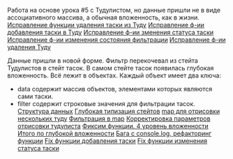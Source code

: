 Работа на основе урока #5 с Тудулистом, но данные пришли не в виде ассоциативного массива, а обычная вложенность, как в жизни.
[Исправление функции удаления таски из Туду](https://youtu.be/GDWavSYuyQE?list=PLbLBXDhswD1e1Nq74G0ntRJerBJKZfmoE&t=2167)
[Исправление ф-ии добавления таски в Туду](https://youtu.be/GDWavSYuyQE?list=PLbLBXDhswD1e1Nq74G0ntRJerBJKZfmoE)
[Исправление ф-ии зменения статуса таски](https://youtu.be/GDWavSYuyQE?list=PLbLBXDhswD1e1Nq74G0ntRJerBJKZfmoE&t=4492)
[Исправление ф-ии изменения состояния фильтрации](https://youtu.be/GDWavSYuyQE?list=PLbLBXDhswD1e1Nq74G0ntRJerBJKZfmoE&t=4733)
[Исправление ф-ии удаления Туду](https://youtu.be/GDWavSYuyQE?list=PLbLBXDhswD1e1Nq74G0ntRJerBJKZfmoE&t=4927)

Данные пришли  в новой форме. Фильтр перекочевал из стейта Тудулистов в стейт тасок. 
В самом стейте тасок появилась глубокая вложенность. Всё лежит в объектах. 
Каждый объект имеет два ключа:
- data содержит массив объектов, элементами которых являются сами таски.
- filter содержит строковые значения для фильтрации тасок.
[Структура данных](https://youtu.be/r0VE4y_sqVg?list=PLbLBXDhswD1e1Nq74G0ntRJerBJKZfmoE&t=224)
[Глубокая типизация стейтов](https://youtu.be/r0VE4y_sqVg?list=PLbLBXDhswD1e1Nq74G0ntRJerBJKZfmoE&t=589)
[map для отрисовки нескольких туду](https://youtu.be/r0VE4y_sqVg?list=PLbLBXDhswD1e1Nq74G0ntRJerBJKZfmoE&t=1082)
[Фильтрация в map](https://youtu.be/r0VE4y_sqVg?list=PLbLBXDhswD1e1Nq74G0ntRJerBJKZfmoE&t=1256)
[Корректировка параметров отрисовки тудулиста](https://youtu.be/r0VE4y_sqVg?list=PLbLBXDhswD1e1Nq74G0ntRJerBJKZfmoE&t=2399)
[Фиксим функции. 4 уровень вложенности](https://youtu.be/r0VE4y_sqVg?list=PLbLBXDhswD1e1Nq74G0ntRJerBJKZfmoE&t=2726)
[Итого по глубокой вложенности](https://youtu.be/r0VE4y_sqVg?list=PLbLBXDhswD1e1Nq74G0ntRJerBJKZfmoE&t=3590)
[Бага с console.log, рефакторинг функции](https://youtu.be/r0VE4y_sqVg?list=PLbLBXDhswD1e1Nq74G0ntRJerBJKZfmoE&t=4021)
[Fix функции добавления таски](https://youtu.be/r0VE4y_sqVg?list=PLbLBXDhswD1e1Nq74G0ntRJerBJKZfmoE&t=4441)
[Fix функции изменения статуса таски](https://youtu.be/r0VE4y_sqVg?list=PLbLBXDhswD1e1Nq74G0ntRJerBJKZfmoE&t=4869)
